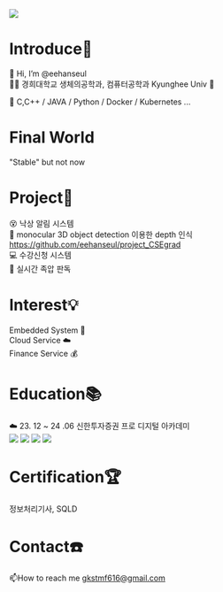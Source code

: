 <img src="https://capsule-render.vercel.app/api?type=waving&color=auto&height=200&section=header&text=Hi__Hanseul&fontSize=70" />

Introduce🐯
=========
👋 Hi, I’m @eehanseul   
🧑‍🎓 경희대학교 생체의공학과, 컴퓨터공학과 Kyunghee Univ 🦁   
           
📖 C,C++ / JAVA / Python / Docker / Kubernetes ...   

Final World
=======
"Stable" but not now

Project📂
=======
 😵 낙상 알림 시스템   
 🚙 monocular 3D object detection 이용한 depth 인식       
           https://github.com/eehanseul/project_CSEgrad  
 💻 수강신청 시스템   
 👣 실시간 족압 판독   

Interest💡
=======
 Embedded System 🤖   
 Cloud Service ☁️  
 Finance Service 💰  
 
Education📚
=======
 ☁️ 23. 12 ~ 24 .06 신한투자증권 프로 디지털 아카데미  
 <img src="https://img.shields.io/badge/React-61DAFB?style=for-the-badge&logo=React&logoColor=white">
 <img src="https://img.shields.io/badge/SpringBoot-6DB33F?style=for-the-badge&logo=Spring-Boot&logoColor=white">
 <img src="https://img.shields.io/badge/AWS-232F3E?style=for-the-badge&logo=amazonaws&logoColor=white">
 <img src="https://img.shields.io/badge/DevOps-0078D7?style=for-the-badge&logo=azuredevops&logoColor=white">

Certification🏆
=======
정보처리기사, SQLD      


 Contact☎️
 ======
  📫How to reach me gkstmf616@gmail.com   
 
 
#
<!---
eehanseul/eehanseul is a ✨ special ✨ repository because its `README.md` (this file) appears on your GitHub profile.
You can click the Preview link to take a look at your changes.
--->


